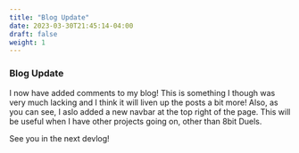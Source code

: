 ```yaml
---
title: "Blog Update"
date: 2023-03-30T21:45:14-04:00
draft: false
weight: 1
---
```


### Blog Update

I now have added comments to my blog! This is something I though was very much lacking and I think it will liven up the posts a bit more! 
Also, as you can see, I aslo added a new navbar at the top right of the page. 
This will be useful when I have other projects going on, other than 8bit Duels.

See you in the next devlog!

